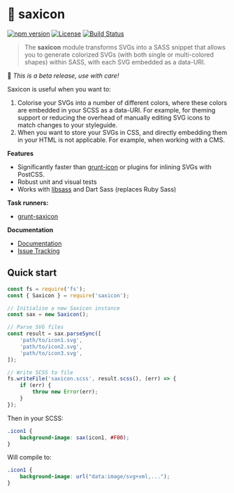 # 🎷 saxicon

[![npm version](https://badge.fury.io/js/saxicon.svg)](https://badge.fury.io/js/saxicon)
[![License](https://img.shields.io/npm/l/saxicon.svg)](https://github.com/lachlanmcdonald/saxicon/blob/master/LICENSE)
[![Build Status](https://travis-ci.org/lachlanmcdonald/saxicon.svg?branch=master)](https://travis-ci.org/lachlanmcdonald/saxicon)

> The **saxicon** module transforms SVGs into a SASS snippet that allows you to generate colorized SVGs (with both single or multi-colored shapes) within SASS, with each SVG embedded as a data-URI.

🌱 *This is a beta release, use with care!*

Saxicon is useful when you want to:

1. Colorise your SVGs into a number of different colors, where these colors are embedded in your SCSS as a data-URI. For example, for theming support or reducing the overhead of manually editing SVG icons to match changes to your styleguide.
2. When you want to store your SVGs in CSS, and directly embedding them in your HTML is not applicable. For example, when working with a CMS.

**Features**

- Significantly faster than [grunt-icon](https://github.com/filamentgroup/grunticon) or plugins for inlining SVGs with PostCSS.
- Robust unit and visual tests
- Works with [libsass](https://sass-lang.com/LibSass) and Dart Sass (replaces Ruby Sass)

**Task runners:**

- [grunt-saxicon](https://github.com/lachlanmcdonald/grunt-saxicon)

**Documentation**

- [Documentation](https://github.com/lachlanmcdonald/saxicon/wiki/)
- [Issue Tracking](https://github.com/lachlanmcdonald/saxicon/issues)

## Quick start

```js
const fs = require('fs');
const { Saxicon } = require('saxicon');

// Initialise a new Saxicon instance
const sax = new Saxicon();

// Parse SVG files
const result = sax.parseSync([
    'path/to/icon1.svg',
    'path/to/icon2.svg',
    'path/to/icon3.svg',
]);

// Write SCSS to file
fs.writeFile('saxicon.scss', result.scss(), (err) => {
    if (err) {
        throw new Error(err);
    }
});
```

Then in your SCSS:

```scss
.icon1 {
    background-image: sax(icon1, #F00);
}
```

Will compile to:

```css
.icon1 {
    background-image: url("data:image/svg+xml,...");
}
```
